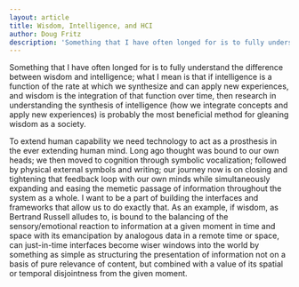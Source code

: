 ```yaml
---
layout: article
title: Wisdom, Intelligence, and HCI
author: Doug Fritz
description: 'Something that I have often longed for is to fully understand the difference between wisdom and intelligence; what I mean is that if intelligence is a function of the rate at which we synthesize and can apply new experiences, and wisdom is the integration of that function over time, then research in understanding the synthesis of intelligence (how we integrate concepts and apply new experiences) is probably the most beneficial method for gleaning wisdom as a society.'
---
```


Something that I have often longed for is to fully understand the difference between wisdom and intelligence; what I mean is that if intelligence is a function of the rate at which we synthesize and can apply new experiences, and wisdom is the integration of that function over time, then research in understanding the synthesis of intelligence (how we integrate concepts and apply new experiences) is probably the most beneficial method for gleaning wisdom as a society. 

To extend human capability we need technology to act as a prosthesis in the ever extending human mind. Long ago thought was bound to our own heads; we then moved to cognition through symbolic vocalization; followed by physical external symbols and writing; our journey now is on closing and tightening that feedback loop with our own minds while simultaneously expanding and easing the memetic passage of information throughout the system as a whole. I want to be a part of building the interfaces and frameworks that allow us to do exactly that. As an example, if wisdom, as Bertrand Russell alludes to, is bound to the balancing of the sensory/emotional reaction to information at a given moment in time and space with its emancipation by analogous data in a remote time or space, can just-in-time interfaces become wiser windows into the world by something as simple as structuring the presentation of information not on a basis of pure relevance of content, but combined with a value of its spatial or temporal disjointness from the given moment.
